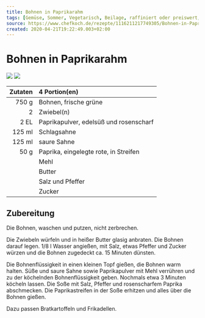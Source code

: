 ```yaml
---
title: Bohnen in Paprikarahm
tags: [Gemüse, Sommer, Vegetarisch, Beilage, raffiniert oder preiswert, Schnell, einfach, Dünsten]
source: https://www.chefkoch.de/rezepte/1116211217749305/Bohnen-in-Paprikarahm.html
created: 2020-04-21T19:22:49.003+02:00
---
```


# Bohnen in Paprikarahm

![](https://img.chefkoch-cdn.de/rezepte/1116211217749305/bilder/170163/crop-360x240/bohnen-in-paprikarahm.jpg) ![](https://img.chefkoch-cdn.de/rezepte/1116211217749305/bilder/170166/crop-360x240/bohnen-in-paprikarahm.jpg)

| **Zutaten** | 4 Portion(en)                          |
| ----------: | :------------------------------------- |
|       750 g | Bohnen, frische grüne                  |
|           2 | Zwiebel(n)                             |
|        2 EL | Paprikapulver, edelsüß und rosenscharf |
|      125 ml | Schlagsahne                            |
|      125 ml | saure Sahne                            |
|        50 g | Paprika, eingelegte rote, in Streifen  |
|             | Mehl                                   |
|             | Butter                                 |
|             | Salz und Pfeffer                       |
|             | Zucker                                 |

## Zubereitung

Die Bohnen, waschen und putzen, nicht zerbrechen.

Die Zwiebeln würfeln und in heißer Butter glasig anbraten. Die Bohnen darauf legen. 1/8 l Wasser angießen, mit Salz, etwas Pfeffer und Zucker würzen und die Bohnen zugedeckt ca. 15 Minuten dünsten.

Die Bohnenflüssigkeit in einen kleinen Topf gießen, die Bohnen warm halten. Süße und saure Sahne sowie Paprikapulver mit Mehl verrühren und zu der köchelnden Bohnenflüssigkeit geben. Nochmals etwa 3 Minuten köcheln lassen. Die Soße mit Salz, Pfeffer und rosenscharfem Paprika abschmecken. Die Paprikastreifen in der Soße erhitzen und alles über die Bohnen gießen.

Dazu passen Bratkartoffeln und Frikadellen.